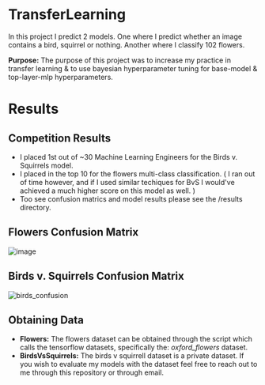 # TransferLearning

In this project I predict 2 models. One where I predict whether an image contains a bird, squirrel or nothing. Another where I classify 102 flowers.

**Purpose:** The purpose of this project was to increase my practice in transfer learning & to use bayesian hyperparameter tuning for base-model & top-layer-mlp hyperparameters.

# Results
## Competition Results
* I placed 1st out of ~30 Machine Learning Engineers for the Birds v. Squirrels model.
* I placed in the top 10 for the flowers multi-class classification. ( I ran out of time however, and if I used similar techiques for BvS I would've achieved a much higher score on this model as well. )
* Too see confusion matrics and model results please see the /results directory.


## Flowers Confusion Matrix
![image](https://github.com/Charles-Gormley/TransferLearning/assets/76138796/48be6054-ebae-4251-8889-f27f4a3868d8)

## Birds v. Squirrels Confusion Matrix
![birds_confusion](https://github.com/Charles-Gormley/TransferLearning/assets/76138796/7566abdc-90bd-4ffe-9e3d-bc5ef9b0552a)


## Obtaining Data
* **Flowers:** The flowers dataset can be obtained through the script which calls the tensorflow datasets, specifically the: *oxford_flowers* dataset. 
* **BirdsVsSquirrels:** The birds v squirrell dataset is a private dataset. If you wish to evaluate my models with the dataset feel free to reach out to me through this repository or through email.

